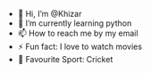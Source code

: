 - 👋 Hi, I’m @Khizar
- 🌱 I’m currently learning python
- 📫 How to reach me by my email
- ⚡ Fun fact: I love to watch movies
- 🏏 Favourite Sport: Cricket

<!---
Khiz77/Khiz77 is a ✨ special ✨ repository because its `README.md` (this file) appears on your GitHub profile.
You can click the Preview link to take a look at your changes.
--->
